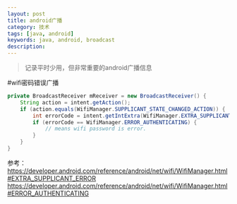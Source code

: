```yaml
---
layout: post
title: android广播
category: 技术
tags: [java, android]
keywords: java, android, broadcast
description: 
---
```

> 记录平时少用，但非常重要的android广播信息

#wifi密码错误广播

```java
private BroadcastReceiver mReceiver = new BroadcastReceiver() {
    String action = intent.getAction();
    if (action.equals(WifiManager.SUPPLICANT_STATE_CHANGED_ACTION)) {
        int errorCode = intent.getIntExtra(WifiManager.EXTRA_SUPPLICANT_ERROR, Integer.MIN_VALUE);
        if (errorCode == WifiManager.ERROR_AUTHENTICATING) {
            // means wifi password is error.
        }
    }
}
```
参考：
    https://developer.android.com/reference/android/net/wifi/WifiManager.html#EXTRA_SUPPLICANT_ERROR
    https://developer.android.com/reference/android/net/wifi/WifiManager.html#ERROR_AUTHENTICATING
